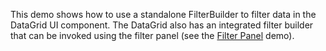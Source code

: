 This demo shows how to&nbsp;use a&nbsp;standalone FilterBuilder to&nbsp;filter data in&nbsp;the DataGrid UI component. The DataGrid also has an&nbsp;integrated filter builder that can be&nbsp;invoked using the filter panel (see the [Filter Panel](/Demos/WidgetsGallery/Demo/DataGrid/FilterPanel/jQuery/Light/) demo).